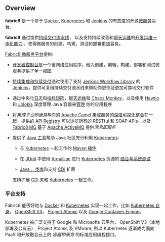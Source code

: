 ## Overview

<b>fabric8</b> 是一个基于 <a href="http://docker.com/">Docker</a>, <a href="http://kubernetes.io/">Kubernetes</a> 和 <a href="https://jenkins.io/">Jenkins</a> 的有态度的开源[微服务平台](fabric8DevOps.html)。

<b>fabric8</b> 通过提供<a href="http://fabric8.io/guide/cdelivery.html">持续交付流水线</a>， 以及支持持续改善和<a href="http://fabric8.io/guide/chat.html">聊天运维</a>的<a href="http://fabric8.io/guide/fabric8DevOps.html">开发运维一体化能力</a> ，使得微服务的创建，构建，测试和部署更加容易。

[Fabric8 微服务平台](fabric8DevOps.html)提供:

* [开发者控制台](console.html)是一个富网络应用程序，他为创建，编辑，构建，部署和测试微服务提供了单一视图
* [持续集成和持续交付](http://fabric8.io/guide/cdelivery.html)通过使用了支持 [Jenkins Workflow Library](jenkinsWorkflowLibrary.html) 的 [Jenkins](https://jenkins.io/)，提供可复用持续交付流水线来帮助你更快及更加可靠地交付软件 
* 通过中央化[日志](http://fabric8.io/guide/logging.html)和[指标矩阵](http://fabric8.io/guide/metrics.html)，[聊天运维](http://fabric8.io/guide/chat.html)和 [Chaos Monkey](http://fabric8.io/guide/chaosMonkey.html)，以及使用 [Hawtio](http://hawt.io/) 和 [Jolokia](http://jolokia.org/) 深度管理 Java 容器来[管理](http://fabric8.io/guide/management.html) 你的应用程序

* 将*集成平台即服务*与你的
[Apache Camel](http://camel.apache.org/) 集成服务的[深度可视化](http://fabric8.io/guide/console.html)[整合](ipaas.html)在一起，提供的 [API Registry](http://fabric8.io/guide/apiRegistry.html) 可以浏览所有的 RESTful 和 SOAP APIs，以及 
[Fabric8 MQ](http://fabric8.io/guide/fabric8MQ.html)  基于 [Apache ActiveMQ](http://activemq.apache.org/)
 提供*消息即服务*

* 提供了 [Java 工具](http://fabric8.io/guide/tools.html)帮助 Java 社区充分利用 [Kubernetes](http://kubernetes.io/):
    * 与 [Kubernetes](http://kubernetes.io/) 一起工作的 [Maven 插件](http://fabric8.io/guide/mavenPlugin.html)
    * 在 [JUnit](http://junit.org/) 中使用 [Arquillian](http://arquillian.org/) 进行 [Kubernetes](http://kubernetes.io/) 资源的
    [结合与系统测试](http://fabric8.io/guide/testing.html)
      
    * [Java ，类库](http://fabric8.io/guide/javaLibraries.html)和支持 [CDI](http://fabric8.io/guide/cdi.html) 扩展 
    
    支持扩展 [CDI](http://fabric8.io/guide/cdi.html)   来和 [Kubernetes](http://kubernetes.io/) 一起工作。

### 平台支持

Fabric8 能很好地与 [Docker](http://www.docker.com/) 和 [Kubernetes](http://kubernetes.io/) 实现一起工作，比如
[Kubernetes 自身](http://kubernetes.io/)，
[OpenShift V3](http://openshift.github.io/)，
[Project Atomic](http://www.projectatomic.io/) 以及
[Google Container Engine](https://cloud.google.com/container-engine/)。

Kubernetes 被广泛支持于 Google 和 Microsofts 云平台， OpenShift
V3（本地部署及公有云）, Project Atomic 及 VMware; 所以 Kubernetes 逐渐成为面向 PaaS 和开放融合云上的 _容器即服务_ 的标准应用编程接口。 